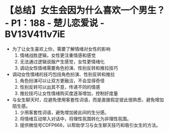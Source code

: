# 【总结】女生会因为什么喜欢一个男生？ - P1：188 - 楚儿恋爱说 - BV13V411v7iE

-   为了让女生喜欢上你，需要了解情绪对女性的影响
    1.  情绪战胜逻辑，女性更注重情感和感觉
    2.  无法通过逻辑说服产生感觉，女性更情绪化
    3.  调动女性情绪需要角色扮演、性别反转和推拉技巧
-   调动女性情绪的技巧包括角色扮演、性别反转和推拉
    1.  角色扮演可以让双方更融洽，不会显得奇怪
    2.  性别反转可以出其不意，传递不同的情感
    3.  推拉技巧让女性情绪购买度逐渐增加，控制好度量
-   与女生聊天时，应避免使用客套性词语，而是直接假定彼此很熟悉，避免增加陌生感。
    1.  少用客套性词语，避免增加彼此间的生分感。
    2.  将情绪互动带入对话中，将理性氛围转化为非理性氛围。
    3.  提供微信号CDFP668，以帮助学习与女生聊天技巧和吸引女生的方法。